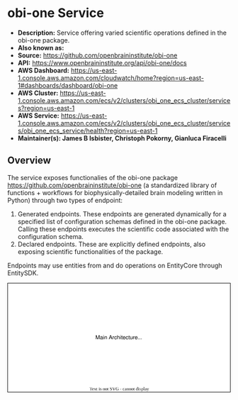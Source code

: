 # obi-one Service

- **Description:** Service offering varied scientific operations defined in the obi-one package.
- **Also known as:**
- **Source:** <https://github.com/openbraininstitute/obi-one>
- **API:** <https://www.openbraininstitute.org/api/obi-one/docs>
- **AWS Dashboard:** <https://us-east-1.console.aws.amazon.com/cloudwatch/home?region=us-east-1#dashboards/dashboard/obi-one>
- **AWS Cluster:** <https://us-east-1.console.aws.amazon.com/ecs/v2/clusters/obi_one_ecs_cluster/services?region=us-east-1>
- **AWS Service:** <https://us-east-1.console.aws.amazon.com/ecs/v2/clusters/obi_one_ecs_cluster/services/obi_one_ecs_service/health?region=us-east-1>
- **Maintainer(s): James B Isbister, Christoph Pokorny, Gianluca Firacelli**

## Overview

<!-- Brief introduction with an overview of the module. -->

The service exposes functionalies of the obi-one package <https://github.com/openbraininstitute/obi-one> (a standardized library of functions + workflows for biophysically-detailed brain modeling written in Python) through two types of endpoint: 
1. Generated endpoints. These endpoints are generated dynamically for a specified list of configuration schemas defined in the obi-one package. Calling these endpoints executes the scientific code associated with the configuration schema.
2. Declared endpoints. These are explicitly defined endpoints, also exposing scientific functionalities of the package.

Endpoints may use entities from and do operations on EntityCore through EntitySDK.

![obi-one Service - Main Architecture](resources/1_main.drawio.svg)

<!-- Here are some of the key technologies utilized for the infrastructure:

- The idea is to mention details about the AWS services, such as the service utilizes **AWS XXXXXXX** service orchestrated via **AWS YYYYYYYYY**.  -->
